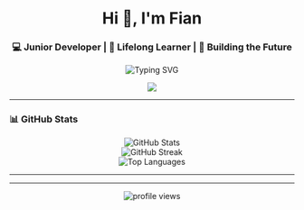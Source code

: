 <h1 align="center">Hi 👋, I'm Fian</h1>
<h3 align="center">💻 Junior Developer | 🌱 Lifelong Learner | 🚀 Building the Future</h3>

<p align="center">
  <img src="https://readme-typing-svg.demolab.com?font=Fira+Code&size=22&pause=1000&color=00F7FF&center=true&width=435&lines=Welcome+to+my+Github;Code%2C+Eat%2C+Sleep%2C+Repeat;You+Code%2C+You+Have+Powers" alt="Typing SVG" />
</p>

<p align="center">
  <img src="https://skillicons.dev/icons?i=js,react,nodejs,php,laravel,mysql,postgres,tailwind,bootstrap,git,github,vscode,figma" />
</p>

---

### 📊 GitHub Stats

<p align="center">
  <img src="https://github-readme-stats.vercel.app/api?username=Iannn-vbeta&show_icons=true&theme=radical" alt="GitHub Stats" />
  <br/>
  <img src="https://github-readme-streak-stats.herokuapp.com/?user=Iannn-vbeta&theme=radical" alt="GitHub Streak" />
  <br/>
  <img src="https://github-readme-stats.vercel.app/api/top-langs/?username=Iannn-vbeta&layout=compact&theme=radical" alt="Top Languages" />
</p>

---

<!--### 📫 Connect with Me

<p align="left">
  <a href="https://linkedin.com/in/yourprofile" target="blank"><img align="center" src="https://cdn.jsdelivr.net/npm/simple-icons@v5/icons/linkedin.svg" alt="LinkedIn" height="20" width="20" /></a>
  &nbsp;
  <a href="https://instagram.com/yourusername" target="blank"><img align="center" src="https://cdn.jsdelivr.net/npm/simple-icons@v5/icons/instagram.svg" alt="Instagram" height="20" width="20" /></a>
  &nbsp;
  <a href="mailto:youremail@example.com"><img align="center" src="https://cdn.jsdelivr.net/npm/simple-icons@v5/icons/gmail.svg" alt="Gmail" height="20" width="20" /></a>
</p> 
-->
---

<p align="center">
  <img src="https://komarev.com/ghpvc/?username=Iannn-vbeta&label=Profile%20views&color=0e75b6&style=flat" alt="profile views" />
</p>
